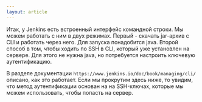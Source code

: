 ```yaml
---
layout: article
---
```

Итак, у Jenkins есть встроенный интерфейс командной строки. Мы можем работать с ним в двух режимах. Первый - скачать jar-архив с CLI и работать через него. Для запуска понадобится java. Второй способ в том, чтобы ходить по SSH в CLI, который уже установлен на сервере. Для этого не нужна java, но потребуется настроить ключевую аутентификацию.

В разделе документации `https://www.jenkins.io/doc/book/managing/cli/` описано, как это работает. Если мы прокрутим здесь ниже, то увидим, что метод аутентификации основан на на SSH-ключах, которые мы можем использовать, чтобы попасть на сервер.
